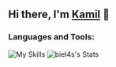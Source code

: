 ## Hi there, I'm [Kamil](https://kamilbielawski.netlify.app) 👋

### Languages and Tools:

<div style="">

![My Skills](https://skillicons.dev/icons?i=html,css,js,typescript,angular,rxjs,react,scss,bootstrap,git,github,gitlab,firebase,figma,ps,webstorm,&perline=8)
![biel4s's Stats](https://github-readme-stats.vercel.app/api?username=biel4s&theme=tokyonight&show_icons=true&count_private=true&hide_rank=true&rank_icon=github)

</div>

<!--
**biel4s/biel4s** is a ✨ _special_ ✨ repository because its `README.md` (this file) appears on your GitHub profile.

Here are some ideas to get you started:

- 🔭 I’m currently working on ...
- 🌱 I’m currently learning ...
- 👯 I’m looking to collaborate on ...
- 🤔 I’m looking for help with ...
- 💬 Ask me about ...
- 📫 How to reach me: ...
- 😄 Pronouns: ...
- ⚡ Fun fact: ...
-->

